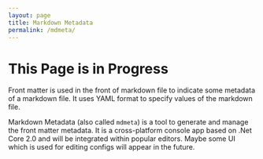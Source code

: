```yaml
---
layout: page
title: Markdown Metadata
permalink: /mdmeta/
---
```


# This Page is in Progress

Front matter is used in the front of markdown file to indicate some metadata of a markdown file. It uses YAML format to specify values of the markdown file.

Markdown Metadata (also called `mdmeta`) is a tool to generate and manage the front matter metadata. It is a cross-platform console app based on .Net Core 2.0 and will be integrated within popular editors. Maybe some UI which is used for editing configs will appear in the future.
